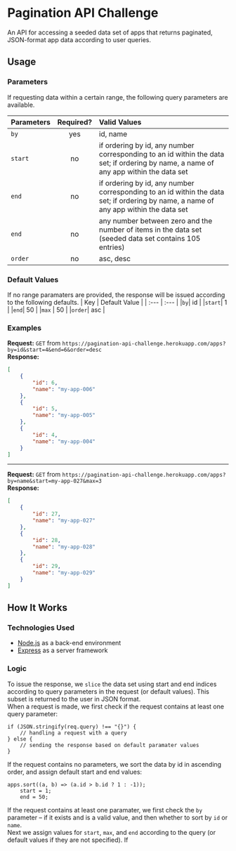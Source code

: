 # Pagination API Challenge
An API for accessing a seeded data set of apps that returns paginated, JSON-format app data according to user queries. 

## Usage

### Parameters 
If requesting data within a certain range, the following query parameters are available. 

| Parameters       | Required?     | Valid Values|
| :------------- | :----------: | :----------- |
|  `by` | yes   | id, name    |
|  `start` | no   | if ordering by id, any number corresponding to an id within the data set; if ordering by name, a name of any app within the data set |
|  `end` | no   | if ordering by id, any number corresponding to an id within the data set; if ordering by name, a name of any app within the data set |
|  `end` | no   | any number between zero and the number of items in the data set (seeded data set contains 105 entries) |
|  `order` | no   | asc, desc    |

### Default Values
If no range paramaters are provided, the response will be issued according to the following defaults. 
| Key | Default Value |
| :--- | :--- |
|`by`| id |
|`start`| 1 |
|`end`| 50 |
|`max` | 50 |
|`order`| asc |

### Examples

**Request:** `GET` from `https://pagination-api-challenge.herokuapp.com/apps?by=id&start=4&end=6&order=desc` 
<br/>
**Response:** 
```json
[
    {
        "id": 6,
        "name": "my-app-006"
    },
    {
        "id": 5,
        "name": "my-app-005"
    },
    {
        "id": 4,
        "name": "my-app-004"
    }
]
```
---
**Request:** `GET` from `https://pagination-api-challenge.herokuapp.com/apps?by=name&start=my-app-027&max=3`  
**Response:**
```json
[
    {
        "id": 27,
        "name": "my-app-027"
    },
    {
        "id": 28,
        "name": "my-app-028"
    },
    {
        "id": 29,
        "name": "my-app-029"
    }
]
```

## How It Works

### Technologies Used
- [Node.js](https://nodejs.org/en/) as a back-end environment
- [Express](https://expressjs.com/) as a server framework

### Logic
To issue the response, we `slice` the data set using start and end indices according to query parameters in the request (or default values). This subset is returned to the user in JSON format. 
<br/>
When a request is made, we first check if the request contains at least one query parameter:
```
if (JSON.stringify(req.query) !== "{}") {
    // handling a request with a query
} else {
    // sending the response based on default paramater values
}
```
If the request contains no parameters, we sort the data by id in ascending order, and assign default start and end values:
```
apps.sort((a, b) => (a.id > b.id ? 1 : -1));
    start = 1;
    end = 50;
```
If the request contains at least one paramater, we first check the `by` parameter – if it exists and is a valid value, and then whether to sort by `id` or `name`.
<br>
Next we assign values for `start`, `max`, and `end` according to the query (or default values if they are not specified). If 

